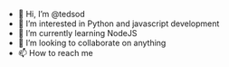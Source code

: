 - 👋 Hi, I’m @tedsod
- 👀 I’m interested in Python and javascript development
- 🌱 I’m currently learning NodeJS
- 💞️ I’m looking to collaborate on anything
- 📫 How to reach me 

<!---
tedsod/tedsod is a ✨ special ✨ repository because its `README.md` (this file) appears on your GitHub profile.
You can click the Preview link to take a look at your changes.
--->

